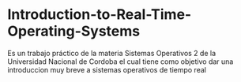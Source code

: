 # Introduction-to-Real-Time-Operating-Systems
Es un trabajo práctico de la materia Sistemas Operativos 2 de la Universidad Nacional de Cordoba el cual tiene como objetivo dar una 
introduccion muy breve a sistemas operativos de tiempo real

